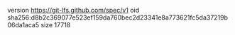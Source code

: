 version https://git-lfs.github.com/spec/v1
oid sha256:d8b2c369077e523ef159da760bec2d23341e8a773621fc5da37219b06da1aca5
size 17718
